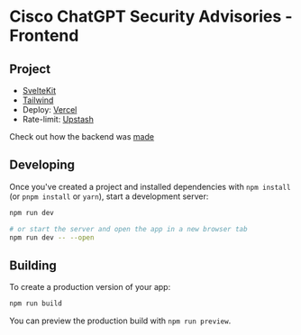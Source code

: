 # Cisco ChatGPT Security Advisories - Frontend

## Project

- [SvelteKit](https://kit.svelte.dev/)
- [Tailwind](https://tailwindcss.com/)
- Deploy: [Vercel](https://vercel.com/)
- Rate-limit: [Upstash](https://upstash.com/blog/sveltekit-rate-limiting)

Check out how the backend was [made](https://github.com/candidosales/cisco-chat-backend)

## Developing

Once you've created a project and installed dependencies with `npm install` (or `pnpm install` or `yarn`), start a development server:

```bash
npm run dev

# or start the server and open the app in a new browser tab
npm run dev -- --open
```

## Building

To create a production version of your app:

```bash
npm run build
```

You can preview the production build with `npm run preview`.
